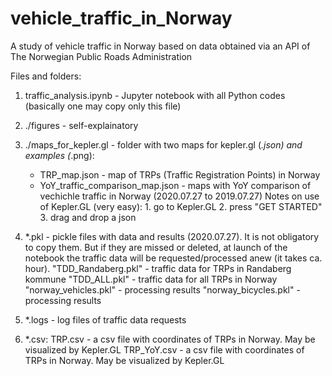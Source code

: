 # vehicle_traffic_in_Norway
A study of vehicle traffic in Norway based on data obtained via an API of The Norwegian Public Roads Administration

Files and folders:

1. traffic_analysis.ipynb - Jupyter notebook with all Python codes (basically one may copy only this file)
2. ./figures - self-explainatory
3. ./maps_for_kepler.gl - folder with two maps for kepler.gl (*.json) and examples (*.png):
    - TRP_map.json - map of TRPs (Traffic Registration Points) in Norway
    - YoY_traffic_comparison_map.json - maps with YoY comparison of vechichle traffic in Norway (2020.07.27 to 2019.07.27)
    Notes on use of Kepler.GL (very easy):
          1. go to Kepler.GL
          2. press "GET STARTED"
          3. drag and drop a json

4.   *.pkl - pickle files with data and results (2020.07.27). 
     It is not obligatory to copy them. But if they are missed or deleted, at launch of the notebook the traffic data will be requested/processed anew (it takes ca. hour).
      "TDD_Randaberg.pkl" - traffic data for TRPs in Randaberg kommune
      "TDD_ALL.pkl" - traffic data for all TRPs in Norway
      "norway_vehicles.pkl" - processing results
      "norway_bicycles.pkl" - processing results

5.  *.logs - log files of traffic data requests

6. *.csv:
    TRP.csv - a csv file with coordinates of TRPs in Norway. May be visualized by Kepler.GL
    TRP_YoY.csv - a csv file with coordinates of TRPs in Norway. May be visualized by Kepler.GL
